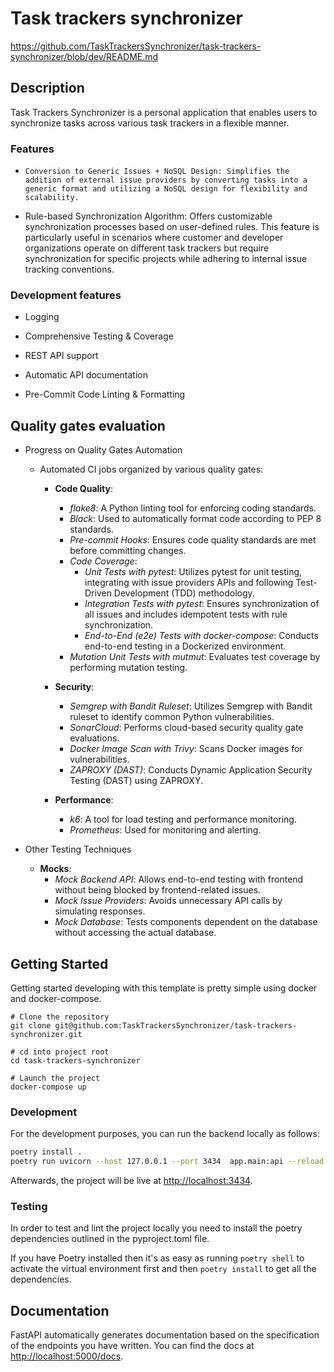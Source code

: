 # Task trackers synchronizer
https://github.com/TaskTrackersSynchronizer/task-trackers-synchronizer/blob/dev/README.md
##  Description

Task Trackers Synchronizer is a personal application that enables users to synchronize tasks across various task trackers in a flexible manner.


###  Features

-     Conversion to Generic Issues + NoSQL Design: Simplifies the addition of external issue providers by converting tasks into a generic format and utilizing a NoSQL design for flexibility and scalability.

-   Rule-based Synchronization Algorithm: Offers customizable synchronization processes based on user-defined rules. This feature is particularly useful in scenarios where customer and developer organizations operate on different task trackers but require synchronization for specific projects while adhering to internal issue tracking conventions.

### Development features

-  Logging

-  Comprehensive Testing & Coverage

-  REST API support

-  Automatic API documentation

-  Pre-Commit Code Linting & Formatting


## Quality gates evaluation

- Progress on Quality Gates Automation

    - Automated CI jobs organized by various quality gates:
        - **Code Quality**:
            - *flake8*: A Python linting tool for enforcing coding standards.
            - *Black*: Used to automatically format code according to PEP 8 standards.
            - *Pre-commit Hooks*: Ensures code quality standards are met before committing changes.
            - *Code Coverage*:
                - *Unit Tests with pytest*: Utilizes pytest for unit testing, integrating with issue providers APIs and following Test-Driven Development (TDD) methodology.
                - *Integration Tests with pytest*: Ensures synchronization of all issues and includes idempotent tests with rule synchronization.
                - *End-to-End (e2e) Tests with docker-compose*: Conducts end-to-end testing in a Dockerized environment.
            - *Mutation Unit Tests with mutmut*: Evaluates test coverage by performing mutation testing.
        
        - **Security**:
            - *Semgrep with Bandit Ruleset*: Utilizes Semgrep with Bandit ruleset to identify common Python vulnerabilities.
            - *SonarCloud*: Performs cloud-based security quality gate evaluations.
            - *Docker Image Scan with Trivy*: Scans Docker images for vulnerabilities.
            - *ZAPROXY (DAST)*: Conducts Dynamic Application Security Testing (DAST) using ZAPROXY.

        - **Performance**:
            - *k6*: A tool for load testing and performance monitoring.
            - *Prometheus*: Used for monitoring and alerting.

- Other Testing Techniques

    - **Mocks**:
        - *Mock Backend API*: Allows end-to-end testing with frontend without being blocked by frontend-related issues.
        - *Mock Issue Providers*: Avoids unnecessary API calls by simulating responses.
        - *Mock Database*: Tests components dependent on the database without accessing the actual database.


##  Getting Started

Getting started developing with this template is pretty simple using docker and docker-compose.

```shell script
# Clone the repository
git clone git@github.com:TaskTrackersSynchronizer/task-trackers-synchronizer.git

# cd into project root
cd task-trackers-synchronizer

# Launch the project
docker-compose up
```

### Development

For the development purposes, you can run the backend locally as follows:
```bash
poetry install . 
poetry run uvicorn --host 127.0.0.1 --port 3434  app.main:api --reload
```

Afterwards, the project will be live at [http://localhost:3434](http://localhost:3434).

### Testing

In order to test and lint the project locally you need to install the poetry dependencies outlined in the pyproject.toml file.

If you have Poetry installed then it's as easy as running `poetry shell` to activate the virtual environment first and then `poetry install` to get all the dependencies.





## Documentation

FastAPI automatically generates documentation based on the specification of the endpoints you have written. You can find the docs at [http://localhost:5000/docs](http://localhost:5000/docs).







